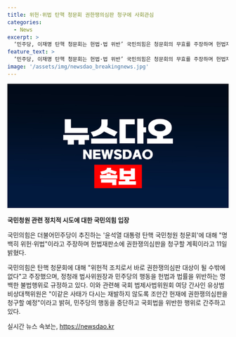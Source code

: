 ```yaml
---
title: 위헌·위법 탄핵 청문회 권한쟁의심판 청구에 사회관심
categories:
  - News
excerpt: >
  ‘민주당, 이재명 탄핵 청문회는 헌법·법 위반’ 국민의힘은 청문회의 무효를 주장하며 헌법재판소에 권한쟁의심판을 청구할 계획이라고 밝혔다. 황우여 비대위원장은 탄핵 청문회를 위헌적 조치로 지적하며 국민의 대선불복 심리를 언급했다. 유상범 비대위원은 정청래 위원장과 민주당의 행동을 규탄하고, 청문회를 명백한 불법행위로 지적했다. 민주당은 청원법을 위반하고 국회법을 어겼다는 비판에 직면하고 있다.
feature_text: >
  ‘민주당, 이재명 탄핵 청문회는 헌법·법 위반’ 국민의힘은 청문회의 무효를 주장하며 헌법재판소에 권한쟁의심판을 청구할 계획이라고 밝혔다. 황우여 비대위원장은 탄핵 청문회를 위헌적 조치로 지적하며 국민의 대선불복 심리를 언급했다. 유상범 비대위원은 정청래 위원장과 민주당의 행동을 규탄하고, 청문회를 명백한 불법행위로 지적했다. 민주당은 청원법을 위반하고 국회법을 어겼다는 비판에 직면하고 있다.
image: '/assets/img/newsdao_breakingnews.jpg'
---
```


<p><img src="/assets/img/newsdao_breakingnews.jpg" alt="flaretime 속보" /></p>

<p><b>국민청원 관련 정치적 시도에 대한 국민의힘 입장</b></p>

<p data-ke-size="size16">국민의힘은 더불어민주당이 추진하는 '윤석열 대통령 탄핵 국민청원 청문회'에 대해 "명백히 위헌·위법"이라고 주장하며 헌법재판소에 권한쟁의심판을 청구할 계획이라고 11일 밝혔다.</p>

<p>국민의힘은 탄핵 청문회에 대해 "위헌적 조치로서 바로 권한쟁의심판 대상이 될 수밖에 없다"고 주장했으며, 정청래 법사위원장과 민주당의 행동을 헌법과 법률을 위반하는 명백한 불법행위로 규정하고 있다. 
이와 관련해 국회 법제사법위원회 여당 간사인 유상범 비상대책위원은 "이같은 사태가 다시는 재발하지 않도록 조만간 헌재에 권한쟁의심판을 청구할 예정"이라고 밝혀, 민주당의 행동을 중단하고 국회법을 위반한 행위로 간주하고 있다.</p></p>
실시간 뉴스 속보는, <a href="https://newsdao.kr" rel="dofollow">https://newsdao.kr</a>


